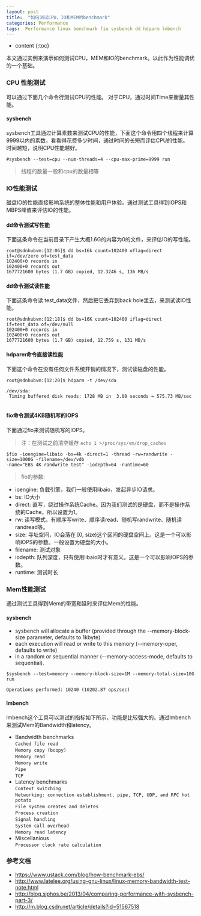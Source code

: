 ```yaml
---
layout: post
title:  "如何测试CPU，IO和MEM的benchmark"
categories: Performance 
tags:  Performance linux benchmark fio sysbench dd hdparm lmbench
---
```


* content
{:toc}

本文通过实例来演示如何测试CPU，MEM和IO的benchmark。以此作为性能调优的一个基础。





###  CPU 性能测试

可以通过下面几个命令行测试CPU的性能。 对于CPU，通过时间Time来衡量其性能。   



#### sysbench    
     
 sysbench工具通过计算素数来测试CPU的性能，下面这个命令用四个线程来计算9999以内的素数，看看得花费多少时间，通过时间的长短而评估CPU的性能。     
 时间越短，说明CPU性能越好。   
    
   `#sysbench --test=cpu --num-threads=4 --cpu-max-prime=9999 run`   
   
> 线程的数量一般和cpu的数量相等
 
### IO性能测试
 
 磁盘IO的性能直接影响系统的整体性能和用户体验。通过测试工具得到IOPS和MBPS峰值来评估IO的性能。

#### dd命令测试写性能

下面这条命令在当前目录下产生大概1.6G的内容为0的文件，来评估IO的写性能。   

```
root@sdnhubvm:[12:06]$ dd bs=16k count=102400 oflag=direct if=/dev/zero of=test_data
102400+0 records in
102400+0 records out
1677721600 bytes (1.7 GB) copied, 12.3246 s, 136 MB/s

```

#### dd命令测试读性能  
下面这条命令读 test_data文件，然后把它丢弃到back hole里去，来测试读IO性能。

```
root@sdnhubvm:[12:18]$ dd bs=16K count=102400 iflag=direct if=test_data of=/dev/null
102400+0 records in
102400+0 records out
1677721600 bytes (1.7 GB) copied, 12.759 s, 131 MB/s

```

#### hdparm命令直接读性能  
下面这个命令在没有任何文件系统开销的情况下，测试读磁盘的性能。

```
root@sdnhubvm:[12:20]$ hdparm -t /dev/sda

/dev/sda:
 Timing buffered disk reads: 1728 MB in  3.00 seconds = 575.73 MB/sec
 
```

 
#### fio命令测试4KB随机写的IOPS 

下面通过fio来测试随机写的IOPS。

 > 注：在测试之前清空缓存
   `echo 1 >/proc/sys/vm/drop_caches`
 

```
$fio -ioengine=libaio -bs=4k -direct=1 -thread -rw=randwrite -size=1000G -filename=/dev/vdb 
-name="EBS 4K randwrite test" -iodepth=64 -runtime=60
```

> fio的参数:    
- ioengine: 负载引擎，我们一般使用libaio，发起异步IO请求。    
- bs: IO大小    
- direct: 直写，绕过操作系统Cache。因为我们测试的是硬盘，而不是操作系统的Cache，所以设置为1。    
- rw: 读写模式，有顺序写write、顺序读read、随机写randwrite、随机读randread等。    
- size: 寻址空间，IO会落在 [0, size)这个区间的硬盘空间上。这是一个可以影响IOPS的参数。一般设置为硬盘的大小。    
- filename: 测试对象    
- iodepth: 队列深度，只有使用libaio时才有意义。这是一个可以影响IOPS的参数。    
- runtime: 测试时长    


### Mem性能测试

通过测试工具得到Mem的带宽和延时来评估Mem的性能。

#### sysbench


- sysbench will allocate a buffer (provided through the --memory-block-size parameter, defaults to 1kbyte)    
- each execution will read or write to this memory (--memory-oper, defaults to write)     
- in a random or sequential manner (--memory-access-mode, defaults to sequential).

```
$sysbench --test=memory --memory-block-size=1M --memory-total-size=10G run

Operations performed: 10240 (10202.87 ops/sec)

```


#### lmbench 

lmbench这个工具可以测试的指标如下所示，功能是比较强大的。通过lmbench来测试Mem的Bandwidth和latency。

- Bandwidth benchmarks    
    `Cached file read`   
    `Memory copy (bcopy)`    
    `Memory read`    
    `Memory write`    
    `Pipe`    
    `TCP`    
- Latency benchmarks    
    `Context switching`    
    `Networking: connection establishment, pipe, TCP, UDP, and RPC hot potato`    
    `File system creates and deletes`    
    `Process creation`    
    `Signal handling`    
    `System call overhead`    
    `Memory read latency`    
- Miscellanious    
    `Processor clock rate calculation`    

### 参考文档

- <https://www.ustack.com/blog/how-benchmark-ebs/>       
- <http://www.latelee.org/using-gnu-linux/linux-memory-bandwidth-test-note.html>
- <http://blog.siphos.be/2013/04/comparing-performance-with-sysbench-part-3/>
- <http://m.blog.csdn.net/article/details?id=51567518>
 
 
 
 
  
  